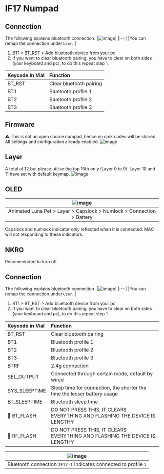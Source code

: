 # IF17 Numpad

## Connection
The following explains bluetooth connection.
|![image](https://user-images.githubusercontent.com/79617315/209416348-095caa94-79d7-4305-984d-e028b7825a1e.png)|
|:--:|
|You can remap the connection under `User`. |

1. BT1 > BT_RST > Add bluetooth device from your pc
2. If you want to clear bluetooth pairing, you have to clear on both sides (your keyboard and pc), to do this repeat step 1. 

| Keycode in Vial | Function |
|:--|:--|
|BT_RST  |  Clear bluetooth pairing|
|BT1  |  Bluetooth profile 1|
|BT2  |  Bluetooth profile 2|
|BT3  |  Bluetooth profile 3|

## Firmware
:warning: This is not an open source numpad, hence no qmk codes will be shared. All settings and configuration already enabled.
![image](https://user-images.githubusercontent.com/79617315/209416330-7f92b7d6-d237-486b-8960-7f2d111514d0.png)

## Layer
A total of 12 but please utilise the top 10th only (Layer 0 to 9). Layer 10 and 11 have set with default keymap.
![image](https://user-images.githubusercontent.com/79617315/209416316-8b4d6ae1-64df-4afd-b69c-3237454ccbfc.png)

## OLED
| ![image](https://user-images.githubusercontent.com/79617315/209416108-2a1e9d3b-1521-42bb-8e05-8faa6ec7bcc5.png)|
|:--:|
| Animated Luna Pet > Layer > Capslock > Numlock > Connection > Battery| 

Capslock and numlock indicator only reflected when it is connected. MAC will not responding to these indicators. 

## NKRO
Recommended to turn off. 

## Connection
The following explains bluetooth connection.
|![image](https://user-images.githubusercontent.com/79617315/209416348-095caa94-79d7-4305-984d-e028b7825a1e.png)|
|:--:|
|You can remap the connection under `User`. |

1. BT1 > BT_RST > Add bluetooth device from your pc
2. If you want to clear bluetooth pairing, you have to clear on both sides (your keyboard and pc), to do this repeat step 1. 

| Keycode in Vial | Function |
|:--|:--|
|BT_RST  |  Clear bluetooth pairing|
|BT1  |  Bluetooth profile 1|
|BT2  |  Bluetooth profile 2|
|BT3  |  Bluetooth profile 3|
|BTRF | 2.4g connection |
| SEL_OUTPUT | Connected through certain mode, default by wired |
|SYS_SLEEPTIME| Sleep time for connection, the shorter the time the lesser battery usage |
| BT_SLEEPTIME | Bluetooth sleep time |
| :name_badge: BT_FLASH | DO NOT PRESS THIS, IT CLEARS EVERYTHING AND FLASHING THE DEVICE IS LENGTHY |
| :name_badge: RF_FLASH | DO NOT PRESS THIS, IT CLEARS EVERYTHING AND FLASHING THE DEVICE IS LENGTHY |


|![image](https://user-images.githubusercontent.com/79617315/209416741-42fb4e94-c4e4-4314-b77b-af706cad4adc.png)|
|:--:|
| Bluetooth connection `IF17-1` indicates connected to profile `1`|


